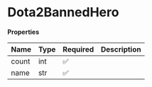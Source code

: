 # Dota2BannedHero

**Properties**

| Name  | Type | Required | Description |
| :---- | :--- | :------- | :---------- |
| count | int  | ✅       |             |
| name  | str  | ✅       |             |

<!-- This file was generated by liblab | https://liblab.com/ -->
